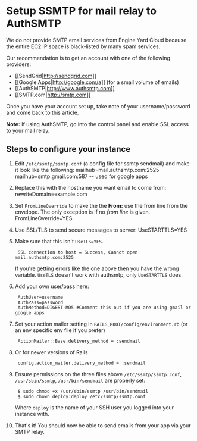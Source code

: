 # Setup SSMTP for mail relay to AuthSMTP

We do not provide SMTP email services from Engine Yard Cloud because the entire EC2 IP space is black-listed by many spam services.

Our recommendation is to get an account with one of the following providers:

  * [[SendGrid|http://sendgrid.com]]
  * [[Google Apps|http://google.com/a]]  (for a small volume of emails)
  * [[AuthSMTP|http://www.authsmtp.com]]
  * [[SMTP.com|http://smtp.com]]

Once you have your account set up, take note of your username/password and come back to this article.

**Note:** If using AuthSMTP, go into the control panel and enable SSL access to your mail relay.

## Steps to configure your instance

1. Edit `/etc/ssmtp/ssmtp.conf` (a config file for ssmtp sendmail) and make it look like the following:
        mailhub=mail.authsmtp.com:2525
        mailhub=smtp.gmail.com:587  -- used for google apps

2. Replace this with the hostname you want email to come from:
        rewriteDomain=example.com

3. Set `FromLineOverride` to make the the **From:** use the from line from the envelope.  The only exception is if no *from line* is given.
        FromLineOverride=YES

4. Use SSL/TLS to send secure messages to server:
        UseSTARTTLS=YES
  
5. Make sure that this isn't `UseTLS=YES`.
        
        SSL connection to host = Success, Cannot open mail.authsmtp.com:2525

     If you're getting errors like the one above then you have the wrong variable. `UseTLS` doesn't work with authsmtp, only `UseSTARTTLS` does.

6. Add your own user/pass here:

        AuthUser=username
        AuthPass=password
        AuthMethod=DIGEST-MD5 #Comment this out if you are using gmail or google apps

7. Set your action mailer setting in `RAILS_ROOT/config/environment.rb` (or an env specific env file if you prefer) 
        
        ActionMailer::Base.delivery_method = :sendmail

8. Or for newer versions of Rails

        config.action_mailer.delivery_method = :sendmail

9. Ensure permissions on the three files above `/etc/ssmtp/ssmtp.conf`, `/usr/sbin/ssmtp`, `/usr/bin/sendmail`  are properly set:

        $ sudo chmod +x /usr/sbin/ssmtp /usr/bin/sendmail
        $ sudo chown deploy:deploy /etc/ssmtp/ssmtp.conf

    Where `deploy` is the name of your SSH user you logged into your instance with.

10. That's it! You should now be able to send emails from your app via your SMTP relay.